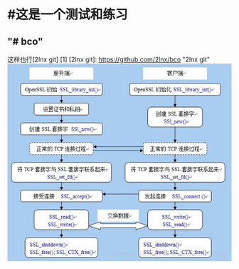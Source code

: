 
#这是一个测试和练习
=============================
"# bco" 
-----------------------------
这样也行[2lnx git] [1]
[2lnx git]: https://github.com/2lnx/bco "2lnx git"
<img src="443.jpg"></img>